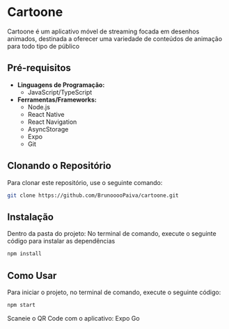 # Cartoone

Cartoone é um aplicativo móvel de streaming focada em desenhos animados, destinada a oferecer uma variedade de conteúdos de animação para todo tipo de público

## Pré-requisitos

- **Linguagens de Programação:**
  - JavaScript/TypeScript
- **Ferramentas/Frameworks:**
  - Node.js
  - React Native
  - React Navigation
  - AsyncStorage
  - Expo
  - Git

## Clonando o Repositório

Para clonar este repositório, use o seguinte comando:
```bash
git clone https://github.com/BrunooooPaiva/cartoone.git
```

## Instalação

Dentro da pasta do projeto:
No terminal de comando, execute o seguinte código para instalar as dependências

```bash
npm install
```

## Como Usar

Para iniciar o projeto, no terminal de comando, execute o seguinte código:

```bash
npm start
```

Scaneie o QR Code com o aplicativo: Expo Go


